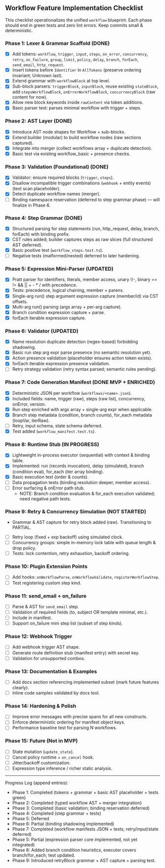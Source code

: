 ## Workflow Feature Implementation Checklist

This checklist operationalizes the unified `workflow` blueprint. Each phase should end in green tests and zero lint errors. Keep commits small & deterministic.

### Phase 1: Lexer & Grammar Scaffold (DONE)
- [x] Add tokens: `workflow`, `trigger`, `input`, `steps`, `on_error`, `concurrency`, `retry`, `on_failure`, `group`, `limit`, `policy`, `delay`, `branch`, `forEach`, `send_email`, `http_request`.
- [x] Insert tokens before `Identifier` in `AllTokens` (preserve ordering invariant; Unknown last).
- [x] Extend grammar with `workflowBlock` at top level.
- [x] Sub-block parsers: `triggerBlock`, `inputBlock`, reuse existing `stateBlock`, add `stepsWorkflowBlock`, `onErrorWorkflowBlock`, `concurrencyBlock` (raw content for now).
- [x] Allow new block keywords inside `rawContent` via token additions.
- [x] Basic parser test: parses minimal workflow with trigger + steps.

### Phase 2: AST Layer (DONE)
- [x] Introduce AST node shapes for Workflow + sub-blocks.
- [x] Extend builder (modular) to build workflow nodes (raw sections captured).
- [x] Integrate into merger (collect workflows array + duplicate detection).
- [x] Basic test via existing workflow_basic + presence checks.

### Phase 3: Validation (Foundational) (DONE)
- [x] Validator: ensure required blocks (`trigger`, `steps`).
- [x] Disallow incompatible trigger combinations (`webhook` + entity events) (text scan placeholder).
- [x] Detect duplicate workflow names (merger).
- [ ] Binding namespace reservation (deferred to step grammar phase) — will finalize in Phase 6.

### Phase 4: Step Grammar (DONE)
- [x] Structured parsing for step statements (run, http_request, delay, branch, forEach) with binding prefix.
- [x] CST rules added; builder captures steps as raw slices (full structured AST deferred).
- [x] Basic positive test (`workflow_steps.test.ts`).
- [ ] Negative tests (malformed/nested) deferred to later hardening.

### Phase 5: Expression Mini-Parser (UPDATED)
- [x] Pratt parser for identifiers, literals, member access, unary !/-, binary == != && || + - * / with precedence.
- [x] Tests: precedence, logical chaining, member + parens.
- [x] Single-arg run() step argument expression capture (member/id) via CST offsets.
- [x] Multi-arg run() parsing (args array + per-arg capture).
- [x] Branch condition expression capture + parse.
- [x] forEach iterable expression capture.

### Phase 6: Validator (UPDATED)
- [x] Name resolution duplicate detection (regex-based) forbidding shadowing.
- [x] Basic run step arg expr parse presence (no semantic resolution yet).
- [x] Action presence validation (placeholder ensures action token exists).
- [x] forEach iterable expression presence validation.
- [ ] Retry strategy validation (retry syntax parsed; semantic rules pending).

### Phase 7: Code Generation Manifest (DONE MVP + ENRICHED)
- [x] Deterministic JSON per workflow (`workflows/<name>.json`).
- [x] Included fields: name, trigger (raw), steps (raw list), concurrency, onError, version.
- [x] Run step enriched with args array + single-arg expr when applicable.
- [x] Branch step metadata (condition, branch counts), for_each metadata (loopVar, iterRaw).
- [ ] Retry, input schema, state schema deferred.
- [x] Test added (`workflow_manifest.test.ts`).

### Phase 8: Runtime Stub (IN PROGRESS)
- [x] Lightweight in-process executor (sequential) with context & binding table.
- [x] Implemented: run (records invocation), delay (simulated), branch (condition eval), for_each (iter array binding).
- [x] Basic execution test (order & counts).
- [ ] Data propagation tests (binding resolution deeper, member access).
- [ ] Error surfacing & onError path stub.
	- NOTE: Branch condition evaluation & for_each execution validated; need negative path tests.

### Phase 9: Retry & Concurrency Simulation (NOT STARTED)
 - Grammar & AST capture for retry block added (raw). Transitioning to PARTIAL.
 - [ ] Retry loop (fixed + exp backoff) using simulated clock.
 - [ ] Concurrency groups: simple in-memory lock table with queue length & drop policy.
 - [ ] Tests: lock contention, retry exhaustion, backoff ordering.

### Phase 10: Plugin Extension Points
- [ ] Add hooks: `onWorkflowParse`, `onWorkflowValidate`, `registerWorkflowStep`.
- [ ] Test registering custom step kind.

### Phase 11: send_email + on_failure
- [ ] Parse & AST for `send_email` step.
- [ ] Validation of required fields (to, subject OR template minimal, etc.).
- [ ] Include in manifest.
- [ ] Support on_failure mini step list (subset of step kinds).

### Phase 12: Webhook Trigger
- [ ] Add webhook trigger AST shape.
- [ ] Generate route definition stub (manifest entry) with secret key.
- [ ] Validation for unsupported combos.

### Phase 13: Documentation & Examples
- [ ] Add docs section referencing implemented subset (mark future features clearly).
- [ ] Inline code samples validated by docs tool.

### Phase 14: Hardening & Polish
- [ ] Improve error messages with precise spans for all new constructs.
- [ ] Enforce deterministic ordering for manifest object keys.
- [ ] Performance baseline test for parsing N workflows.

### Phase 15: Future (Not in MVP)
- [ ] State mutation (`update_state`).
- [ ] Cancel policy runtime + `on_cancel` hook.
- [ ] Jitter/backoff customization.
- [ ] Expression type inference / richer static analysis.

---
Progress Log (append entries):
- Phase 1: Completed (tokens + grammar + basic AST placeholder + tests green)
- Phase 2: Completed (typed workflow AST + merger integration)
- Phase 3: Completed (basic validation; binding reservation deferred)
- Phase 4: Completed (step grammar + tests)
- Phase 5: Deferred
- Phase 6: Partial (binding shadowing implemented)
- Phase 7: Completed (workflow manifests JSON + tests; retry/input/state deferred)
- Phase 5: Partial (expression parser core implemented, not yet integrated)
- Phase 8: Added branch condition heuristics, executor covers branch/for_each; test updated.
- Phase 9: Introduced retryBlock grammar + AST capture + parsing test.
